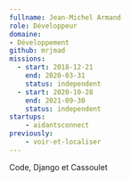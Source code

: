 ```yaml
---
fullname: Jean-Michel Armand
role: Développeur
domaine:
- Développement
github: mrjmad
missions:
  - start: 2018-12-21
    end: 2020-03-31
    status: independent
  - start: 2020-10-28	    	    
    end: 2021-09-30
    status: independent    
startups:
    - aidantsconnect
previously:
    - voir-et-localiser    
---
```


Code, Django et Cassoulet
